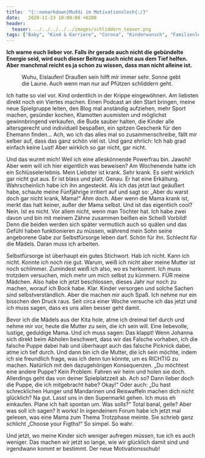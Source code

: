 ```yaml
---
title:  "{::nomarkdown}Muddi im Motivationsloch{:/}"
date:   2020-11-23 10:00:00 +0200
header:
  teaser: ../../../../../images/schliddern_teaser.png
tags: ["Baby", "Kind & Karriere", "Corona", "Kinderwunsch", "Familienleben"]
---
```


**Ich warne euch lieber vor. Falls ihr gerade auch nicht die gebündelte Energie seid, wird euch dieser Beitrag auch nicht aus dem Tief helfen. Aber manchmal reicht es ja schon zu wissen, dass man nicht alleine ist.**

<figure>
  <img src="../../../../../images/schliddern.png" alt="">
  <figcaption>Wuhu, Eislaufen! Draußen sein hilft mir immer sehr. Sonne gebt die Laune. Auch wenn man nur auf Pfützen schliddern geht.</figcaption>
</figure> 

Ich hatte so viel vor. Kind ordentlich in der Krippe eingewöhnen. Am liebsten direkt noch ein Viertes machen. Einen Podcast an den Start bringen, meine neue Spielgruppe leiten, den Blog mal anständig aufziehen, mehr Sport machen, gesünder kochen, Klamotten ausmisten und möglichst gewinnbringend verkaufen, die Bude sauber halten, die Kinder alle altersgerecht und individuell bespaßen, ein spitzen Geschenk für den Ehemann finden… Ach, wo ich das alles mal so zusammenschreibe, fällt mir selber auf, dass das ganz schön viel ist. Und ganz ehrlich: Ich hab grad einfach keine Lust! Aber wirklich so gar nicht, gar nicht. 

Und das wurmt mich! Weil ich eine alleskönnende Powerfrau bin. Jawohl! Aber wem will ich hier eigentlich was beweisen? Am Wochenende hatte ich ein Schlüsselerlebnis. Mein Liebster ist krank. Sehr krank. Es sieht wirklich gar nicht gut aus. Er ist blass und platt. Genau. Er hat eine Erkältung. Wahrscheinlich habe ich ihn angesteckt. Als ich das jetzt laut geäußert habe, schaute meine Fünfjährige irritiert auf und sagt so: „Aber du warst doch gar nicht krank, Mama!“ Ähm doch. Aber wenn die Mama krank ist, merkt das halt keiner, außer der Mama selbst. Und ist das eigentlich cool? Nein. Ist es nicht. Vor allem nicht, wenn man Töchter hat. Ich habe zwei davon und bin mit meinem Zähne zusammen beißen ein Scheiß Vorbild! Denn die beiden werden sich später vermutlich auch so quälen und das Gefühl haben funktionieren zu müssen, während mein Sohn seine angeborene Gabe zur Selbstfürsorge leben darf. Schön für ihn. Schlecht für die Mädels. Daran muss ich arbeiten. 

Selbstfürsorge ist überhaupt ein gutes Stichwort. Hab ich nicht. Kann ich nicht. Konnte ich noch nie gut. Warum, weiß ich nicht aber meine Mutter ist noch schlimmer. Zumindest weiß ich also, wo es herkommt. Ich muss trotzdem versuchen, mich mehr um mich selbst zu kümmern. FÜR meine Mädchen. Also habe ich jetzt beschlossen, dieses Jahr nur noch zu machen, worauf ich Bock habe. Klar. Kinder versorgen und solche Sachen sind selbstverständlich. Aber die machen mir auch Spaß. Ich nehme nur ein bisschen den Druck raus. Seit circa einer Woche versuche ich das jetzt und ich muss sagen, dass es uns allen besser geht damit. 

Bevor ich die Mädels aus der Kita hole, atme ich dreimal tief durch und nehme mir vor, heute die Mutter zu sein, die ich sein will. Eine liebevolle, lustige, geduldige Mama. Und ich muss sagen: Das klappt! Wenn Johanna sich direkt beim Abholen beschwert, dass wir das Falsche vorhaben, ich die falsche Puppe dabei hab und überhaupt auch das falsche Picknick dabei, atme ich tief durch. Und dann bin ich die Mutter, die ich sein möchte, indem ich sie freundlich frage, was ich denn tun könnte, um es RICHTIG zu machen. Natürlich mit den dazugehörigen Konsequenzen. „Du möchtest eine andere Puppe? Kein Problem. Fahren wir heim und holen sie doch. Allerdings geht das von deiner Spielplatzzeit ab. Ach so? Dann lieber doch die Puppe, die ich mitgebracht habe? Okay!“ Oder auch: „Du hast schrecklichen Hunger und Mandarinen und Reiswaffeln machen dich nicht glücklich? Na gut. Lasst uns in den Supermarkt gehen. Ich muss eh einkaufen. Plane ich halt spontan um. Was solls?“ Total banal, gelle? Aber was soll ich sagen? It works! In irgendeinem Forum habe ich jetzt mal gelesen, was eine Mama zum Thema Trotzphase meinte. Sie schrieb ganz schlicht „Choose your Figths!“ So simpel. So wahr. 

Und jetzt, wo meine Kinder sich weniger aufregen müssen, tue ich es auch weniger. Das machen wir jetzt so lange, wie wir glücklich damit sind und irgendwann kommt er bestimmt. Der neue Motivationsschub! 



 








 

   



















  












 






 





  


  






					 


 
 









